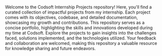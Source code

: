 Welcome to the Codsoft Internship Projects repository! Here, you'll find a curated collection of impactful projects from my internship. Each project comes with its objectives, codebase, and detailed documentation, showcasing my growth and contributions. This repository serves as a concise portfolio, highlighting the skills and innovations developed during my time at Codsoft. Explore the projects to gain insights into the challenges faced, solutions implemented, and the technologies utilized. Your feedback and collaboration are welcomed, making this repository a valuable resource for knowledge sharing and future endeavors.
